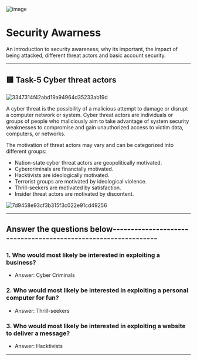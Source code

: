 ![image](https://user-images.githubusercontent.com/94435318/162173820-3ddefe07-81f3-4fdb-8bb3-76429359b238.png)

# Security Awarness

An introduction to security awareness; why its important, the impact of being attacked, different threat actors and basic account security.

------------------------------------------------------------------------------------------------

## 🟥 Task-5 Cyber threat actors

![3347314f42abd19a94964d35233ab19d](https://user-images.githubusercontent.com/94435318/162177579-a268115e-ecb8-4f8f-9acc-345890c28f0c.png)

A cyber threat is the possibility of a malicious attempt to damage or disrupt a computer network or system. Cyber threat actors are individuals or groups of people who maliciously aim to take advantage of system security weaknesses to compromise and gain unauthorized access to victim data, computers, or networks.

The motivation of threat actors may vary and can be categorized into different groups:

- Nation-state cyber threat actors are geopolitically motivated.
- Cybercriminals are financially motivated.
- Hacktivists are ideologically motivated.
- Terrorist groups are motivated by ideological violence.
- Thrill-seekers are motivated by satisfaction.
- Insider threat actors are motivated by discontent.

![7d9458e93cf3b315f3c022e91cd49256](https://user-images.githubusercontent.com/94435318/162177598-a0c54b5c-374f-4268-8a8c-0e5668c106c2.png)

---------------------------------------------------------------------------------------------

Answer the questions below---------------------------------------------------------------
--

### 1. Who would most likely be interested in exploiting a business? 

- Answer: Cyber Criminals

### 2. Who would most likely be interested in exploiting a personal computer for fun? 

- Answer: Thrill-seekers

### 3. Who would most likely be interested in exploiting a website to deliver a message? 

- Answer: Hacktivists

----------------------------------------------------------------------------------------------
